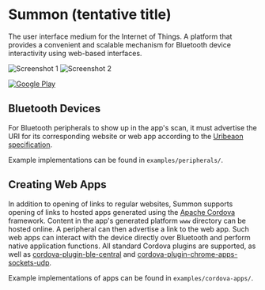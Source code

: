 Summon (tentative title)
========================

The user interface medium for the Internet of Things.
A platform that provides a convenient and scalable mechanism for Bluetooth device interactivity using web-based interfaces.

![Screenshot 1](https://lh3.googleusercontent.com/HQo8-OAGtVeAedlhAipLLzNVZLlubxFHcu4WW09LoBjLGzsBJT56m7LrAUerYMG8xw=w350-rw) 
![Screenshot 2](https://lh3.googleusercontent.com/FHabz1A3LCvMvS_y3jkElmvXKGOBr6nExPP6EaU8hKKeP2gOV_apEPtNgDVEqtsrN6I=w350-rw)

[![Google Play](https://developer.android.com/images/brand/en_app_rgb_wo_45.png)](https://play.google.com/store/apps/details?id=edu.umich.eecs.lab11.summon)


Bluetooth Devices
-----------------
For Bluetooth peripherals to show up in the app's scan, it must advertise the URI for its corresponding website or web app according to the [Uribeaon specification](https://github.com/google/uribeacon/blob/master/specification/AdvertisingMode.md).

Example implementations can be found in `examples/peripherals/`.


Creating Web Apps
-----------------
In addition to opening of links to regular websites, Summon supports opening of links to hosted apps generated using the [Apache Cordova](https://cordova.apache.org/) framework. Content in the app's generated platform `www` directory can be hosted online. A peripheral can then advertise a link to the web app. Such web apps can interact with the device directly over Bluetooth and perform native application functions. All standard Cordova plugins are supported, as well as [cordova-plugin-ble-central](https://github.com/don/cordova-plugin-ble-central) and [cordova-plugin-chrome-apps-sockets-udp](https://github.com/MobileChromeApps/cordova-plugin-chrome-apps-sockets-udp).

Example implementations of apps can be found in `examples/cordova-apps/`.
